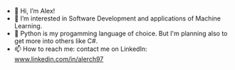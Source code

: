- 👋 Hi, I’m Alex!
- 👀 I’m interested in Software Development and applications of Machine Learning.
- 🐍 Python is my progamming language of choice. But I'm planning also to get more into others like C#.
- 📫 How to reach me: contact me on LinkedIn: www.linkedin.com/in/alerch97 

<!---
alerch97/alerch97 is a ✨ special ✨ repository because its `README.md` (this file) appears on your GitHub profile.
You can click the Preview link to take a look at your changes.
--->
